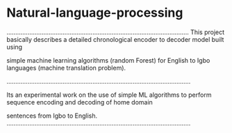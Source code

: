 # Natural-language-processing
........................................................................................................
This project basically describes a detailed chronological encoder to decoder model built using 

simple machine learning algorithms (random Forest) for English to Igbo languages (machine translation problem). 

.........................................................................................................

Its an experimental work on the use of simple ML algorithms to perform sequence encoding and decoding of home domain

sentences from Igbo to English.
.........................................................................................................
